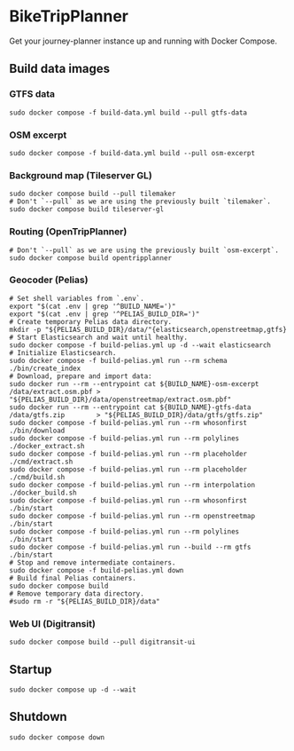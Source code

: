 # BikeTripPlanner

Get your journey-planner instance up and running with Docker Compose.

## Build data images

### GTFS data

```shell
sudo docker compose -f build-data.yml build --pull gtfs-data
```

### OSM excerpt

```shell
sudo docker compose -f build-data.yml build --pull osm-excerpt
```

### Background map (Tileserver GL)

```shell
sudo docker compose build --pull tilemaker
# Don't `--pull` as we are using the previously built `tilemaker`.
sudo docker compose build tileserver-gl
```

### Routing (OpenTripPlanner)

```shell
# Don't `--pull` as we are using the previously built `osm-excerpt`.
sudo docker compose build opentripplanner
```

### Geocoder (Pelias)

```shell
# Set shell variables from `.env`.
export "$(cat .env | grep '^BUILD_NAME=')" 
export "$(cat .env | grep '^PELIAS_BUILD_DIR=')" 
# Create temporary Pelias data directory.
mkdir -p "${PELIAS_BUILD_DIR}/data/"{elasticsearch,openstreetmap,gtfs}
# Start Elasticsearch and wait until healthy.
sudo docker compose -f build-pelias.yml up -d --wait elasticsearch
# Initialize Elasticsearch.
sudo docker compose -f build-pelias.yml run --rm schema ./bin/create_index
# Download, prepare and import data:
sudo docker run --rm --entrypoint cat ${BUILD_NAME}-osm-excerpt /data/extract.osm.pbf > "${PELIAS_BUILD_DIR}/data/openstreetmap/extract.osm.pbf"
sudo docker run --rm --entrypoint cat ${BUILD_NAME}-gtfs-data   /data/gtfs.zip        > "${PELIAS_BUILD_DIR}/data/gtfs/gtfs.zip"
sudo docker compose -f build-pelias.yml run --rm whosonfirst   ./bin/download
sudo docker compose -f build-pelias.yml run --rm polylines     ./docker_extract.sh
sudo docker compose -f build-pelias.yml run --rm placeholder   ./cmd/extract.sh
sudo docker compose -f build-pelias.yml run --rm placeholder   ./cmd/build.sh
sudo docker compose -f build-pelias.yml run --rm interpolation ./docker_build.sh
sudo docker compose -f build-pelias.yml run --rm whosonfirst   ./bin/start
sudo docker compose -f build-pelias.yml run --rm openstreetmap ./bin/start
sudo docker compose -f build-pelias.yml run --rm polylines     ./bin/start
sudo docker compose -f build-pelias.yml run --build --rm gtfs  ./bin/start
# Stop and remove intermediate containers.
sudo docker compose -f build-pelias.yml down
# Build final Pelias containers.
sudo docker compose build
# Remove temporary data directory.
#sudo rm -r "${PELIAS_BUILD_DIR}/data"
```

### Web UI (Digitransit)

```shell
sudo docker compose build --pull digitransit-ui
```

## Startup

```shell
sudo docker compose up -d --wait
```

## Shutdown

```shell
sudo docker compose down
```
